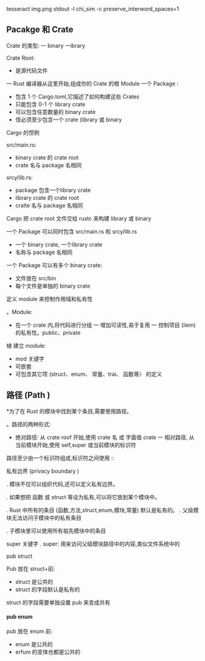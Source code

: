 
tesseract img.png stdout -l chi_sim -c preserve_interword_spaces=1
## Pacakge 和 Crate

Crate 的类型:
一 binary
一ibrary

Crate Root:

- 是源代码文件

一 Rust 编译器从这里开始,组成你的 Crate 的根 Module
一个 Package :
- 包含 1 个 Cargo.toml,它描述了如何构建这些 Crates
- 只能包含 0-1 个 library crate
- 可以包含任意数量的 binary crate
- 侄必须至少包含一个 crate (library 或 binary

Cargo 的惯例

src/main.rs:
- binary crate 的 crate root
- crate 名与 package 名相同

srcy/lib.rs:
- package 包含一个library crate
- library crate 的 crate root
- cralte 名与 package 名相同

Cargo 把 crate root 文件交给 rustc 来构建 library 或 binary

一个 Package 可以同时包含 src/main.rs 和 srcy/lib.rs
- 一个 binary crate, 一个library crate
- 名称与 package 名相同

一个 Package 可以有多个 binary crate:
- 文件放在 src/bin
- 每个文件是单独的 binary crate



定义 module 来控制作用域和私有性

。Module:
- 在一个 crate 内,将代码进行分组
一 增加可读性,易于复用
一 控制项目 (ilem) 的私有性。public、private

植 建立 module:
- mod 关键字
- 可嵌套
- 可包含其它项 (struct、enum、 常量、trai、 函数等〉 的定义


## 路径 (Path )

*为了在 Rust 的模块中找到某个条目,需要使用路径。

。路径的两种形式:
- 绝对路径: 从 crate roof 开始,使用 crate 名 或 字面值 crate
一 相对路径, 从当前模块开始,使用 self,super 或当前模块的标识符

路径至少由一个标识符组成,标识符之间使用 ::


私有边界 (privacy boundary )

. 模块不仅可以组织代码,还可以定义私有边界。

. 如果想把 函数 或 struct 等设为私有,可以将它放到某个模块中。

. Rust 中所有的条目 (函数,方法,struct,enum,模块,常量) 默认是私有的。
. 父级模块无法访问子模块中的私有条目

. 子模块里可以使用所有祖先模块中的条目

super 关键字
. super: 用来访问父级模块路径中的内容,类似文件系统中的

pub struct

Pub 放在 struct+前:
- struct 是公共的
- struct 的字段默认是私有的

struct 的字段需要单独设置 pub 来变成共有

#### pub enum
pub 放在 enum 前:
- enum 是公共的
- erfum 的变体也都是公共的